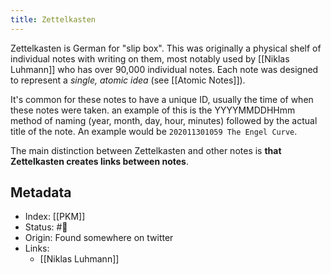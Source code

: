 ```yaml
---
title: Zettelkasten
---
```


Zettelkasten is German for "slip box". This was originally a physical shelf of individual notes with writing on them, most notably used by [[Niklas Luhmann]] who has over 90,000 individual notes. Each note was designed to represent a _single, atomic idea_ (see [[Atomic Notes]]).

It's common for these notes to have a unique ID, usually the time of when these notes were taken. an example of this is the YYYYMMDDHHmm method of naming (year, month, day, hour, minutes) followed by the actual title of the note. An example would be `202011301059 The Engel Curve`.

The main distinction between Zettelkasten and other notes is **that Zettelkasten creates links between notes**.

## Metadata
- Index: [[PKM]]
- Status: #🌿
- Origin: Found somewhere on twitter
- Links:
  - [[Niklas Luhmann]]